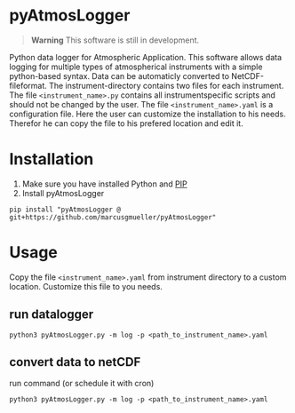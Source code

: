# pyAtmosLogger
> **Warning**
> This software is still in development.

Python data logger for Atmospheric Application. This software allows data logging for multiple types of atmospherical instruments with a simple python-based syntax. Data can be automaticly converted to NetCDF-fileformat. The instrument-directory contains two files for each instrument. The file ```<instrument_name>.py``` contains all instrumentspecific scripts and should not be changed by the user. The file  ```<instrument_name>.yaml``` is a configuration file. Here the user can customize the installation to his needs. Therefor he can copy the file to his prefered location and edit it.

# Installation
1. Make sure you have installed Python and [PIP](https://pip.pypa.io/en/stable/)
2. Install pyAtmosLogger
```
pip install "pyAtmosLogger @ git+https://github.com/marcusgmueller/pyAtmosLogger"
```

# Usage
Copy the file ```<instrument_name>.yaml``` from instrument directory to a custom location. Customize this file to you needs.
## run datalogger
```
python3 pyAtmosLogger.py -m log -p <path_to_instrument_name>.yaml
```
## convert data to netCDF
run command (or schedule it with cron)
```
python3 pyAtmosLogger.py -m log -p <path_to_instrument_name>.yaml
```
